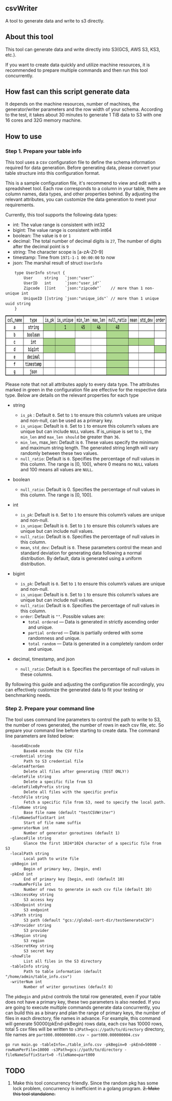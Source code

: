 ## csvWriter
A tool to generate data and write to s3 directly.

## About this tool
This tool can generate data and write directly into S3(GCS, AWS S3, KS3, etc.).

If you want to create data quickly and utilize machine resources, it is recommended to prepare multiple commands and then run this tool concurrently.

## How fast can this script generate data
It depends on the machine resources, number of machines, the generator/writer parameters and the row width of your schema.
According to the test, it takes about 30 minutes to generate 1 TiB data to S3 with one 16 cores and 32G memory machine.

## How to use

### Step 1. Prepare your table info
This tool uses a csv configuration file to define the schema information required for data generation. Before generating data, please convert your table structure into this configuration format.

This is a sample configuration file, it's recommend to view and edit with a spreadsheet tool. Each row corresponds to a column in your table, there are column names, data types, and other properties behind. By adjusting the relevant attributes, you can customize the data generation to meet your requirements.

Currently, this tool supports the following data types:
-	int: The value range is consistent with int32
-	bigint: The value range is consistent with int64
-	boolean: The value is `0` or `1`
-	decimal: The total number of decimal digits is `27`, The number of digits after the decimal point is `9`
-	string: The character scope is [a-zA-Z0-9]
-	timestamp: Time from `1971-1-1 00:00:00` to now
-	json: The marshal result of struct `UserInfo`

``` golang
    type UserInfo struct {
        User     string   `json:"user"`
        UserID   int      `json:"user_id"`
        Zipcode  []int    `json:"zipcode"`    // more than 1 non-unique int
        UniqueID []string `json:"unique_ids"` // more than 1 unique uuid string
    }
```

<img height="189" src="./property.png" width="852"/>

Please note that not all attributes apply to every data type. The attributes marked in green in the configuration file are effective for the respective data type. Below are details on the relevant properties for each type

- string
    - `is_pk` : Default `0`. Set to `1` to ensure this column’s values are unique and non-null, can be used as a primary key.
    - `is_unique`: Default is `0`. Set to `1` to ensure this column’s values are unique but can include `NULL` values. If is_unique is set to `1`, the `min_len` and `max_len should` be greater than `36`.
    -	`min_len`, max_len: Default is `0`. These values specify the minimum and maximum string length. The generated string length will vary randomly between these two values.
    -	`null_ratio`: Default is `0`. Specifies the percentage of null values in this column. The range is [0, 100], where 0 means no `NULL` values and 100 means all values are `NULL`.

- boolean
    - `null_ratio`: Default is 0. Specifies the percentage of null values in this column. The range is [0, 100].

- int
    - `is_pk`: Default is `0`. Set to `1` to ensure this column’s values are unique and non-null.
    -	`is_unique`: Default is `0`. Set to `1` to ensure this column’s values are unique but can include null values.
    -	`null_ratio`: Default is `0`. Specifies the percentage of null values in this column.
    -	`mean`, `std_dev`: Default is `0`. These parameters control the mean and standard deviation for generating data following a normal distribution. By default, data is generated using a uniform distribution.

- bigint
    - `is_pk`: Default is `0`. Set to `1` to ensure this column’s values are unique and non-null.
    -	`is_unique`: Default is `0`. Set to `1` to ensure this column’s values are unique but can include null values.
    -	`null_ratio`: Default is `0`. Specifies the percentage of null values in this column.
    - `order`: Default is `""`. Possible values are:
        - `total ordered` — Data is generated in strictly ascending order and unique.
        - `partial ordered` — Data is partially ordered with some randomness and unique.
        - `total random` — Data is generated in a completely random order and unique.

- decimal, timestamp, and json
    - `null_ratio`: Default is `0`. Specifies the percentage of null values in these columns.

By following this guide and adjusting the configuration file accordingly, you can effectively customize the generated data to fit your testing or benchmarking needs.

### Step 2. Prepare your command line
The tool uses command line parameters to control the path to write to S3, the number of rows generated, the number of rows in each csv file, etc. So prepare your command line before starting to create data. The command line parameters are listed below:

```
  -base64Encode
        Base64 encode the CSV file
  -credential string
        Path to S3 credential file
  -deleteAfterGen
        Delete all files after generating (TEST ONLY!)
  -deleteFile string
        Delete a specific file from S3
  -deleteFileByPrefix string
        Delete all files with the specific prefix
  -fetchFile string
        Fetch a specific file from S3, need to specify the local path.
  -fileName string
        Base file name (default "testCSVWriter")
  -fileNameSuffixStart int
        Start of file name suffix
  -generatorNum int
        Number of generator goroutines (default 1)
  -glanceFile string
        Glance the first 1024*1024 character of a specific file from S3
  -localPath string
        Local path to write file
  -pkBegin int
        Begin of primary key, [begin, end)
  -pkEnd int
        End of primary key [begin, end) (default 10)
  -rowNumPerFile int
        Number of rows to generate in each csv file (default 10)
  -s3AccessKey string
        S3 access key
  -s3Endpoint string
        S3 endpoint
  -s3Path string
        S3 path (default "gcs://global-sort-dir/testGenerateCSV")
  -s3Provider string
        S3 provider
  -s3Region string
        S3 region
  -s3SecretKey string
        S3 secret key
  -showFile
        List all files in the S3 directory
  -tableInfo string
        Path to table information (default "/home/admin/table_info.csv")
  -writerNum int
        Number of writer goroutines (default 8)

```

The `pkBegin` and `pkEnd` controls the total row generated, even if your table does not have a primary key, these two parameters is also needed.
If you are going to execute multiple commands generate data concurrently, you can build this as a binary and plan the range of primary keys, the number of files in each directory, file names in advance.
For example, this command will generate 50000(pkEnd-pkBegin) rows data, each csv has 10000 rows, total 5 csv files will be written to `s3Path=gcs://path/to/directory` directory, file names are `part000.000000000.csv ~ part000.000000004.csv`
```
go run main.go -tableInfo=./table_info.csv -pkBegin=0 -pkEnd=50000 -rowNumPerFile=10000 -s3Path=gcs://path/to/directory -fileNameSuffixStart=0 -fileName=part000
```

## TODO
1. Make this tool concurrency friendly. Since the random pkg has some lock problem, concurrency is inefficient in a golang program.
~~2. Make this tool standalone.~~
